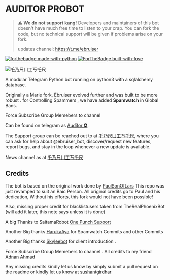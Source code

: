 # AUDITOR PROBOT

> **:warning: We do not support kang!** Developers and maintainers of this bot doesn't have much free time to listen to your crap.
> You can fork the code, but no technical support will be given if problems arise on your fork.
> 
> updates channel: <https://t.me/ebruiser>

[![forthebadge made-with-python](http://ForTheBadge.com/images/badges/made-with-python.svg)](https://www.python.org/)
[![ForTheBadge built-with-love](http://ForTheBadge.com/images/badges/built-with-love.svg)](https://GitHub.com/Naereen/)

![乇乃尺凵工丂乇尺](https://telegra.ph/file/cc52e56bbc02a8c21aadf.png)


A modular Telegram Python bot running on python3 with a sqlalchemy database.

Originally a Marie fork, Ebruiser evolved further and was built to be more robust . for Controlling Spammers , we have added **Spamwatch** in Global Bans.

Force Subscribe Group Memebers to channel 

Can be found on telegram as [Auditor ✪](https://t.me/auditor_ProBot).

The Support group can be reached out to at [乇乃尺凵工丂乇尺](https://t.me/ebruiser), where you can ask for help about @ebruiser_bot, discover/request new features, report bugs, and stay in the loop whenever a new update is available. 

News channel as at [乇乃尺凵工丂乇尺](https://t.me/ebruiser) 


## Credits
The bot is based on the original work done by [PaulSonOfLars](https://github.com/PaulSonOfLars)
This repo was just revamped to suit an Baic Person. All original credits go to Paul and his dedication, Without his efforts, this fork would not have been possible!

Also, missing proper credit for blacklistusers taken from TheRealPhoenixBot (will add it later, this note says unless it is done)

A big Thanks to SaitamaRobot [One Punch Support](https://t.me/OnePunchSupport)

Another Big thanks [HarukaAya](https://https://t.me/HarukaAyaGroup) for Spamwatch Commits and other Commits

Another Big thanks [Skyleebot](https://https://t.me/skyleebot) for client introduction . 

Force Subscribe Group Memebers to channel . All credits to my friend [Adnan Ahmad](https://t.me/viperadnan)

Any missing credits kindly let us know by simply submit a pull request on the readme or kindly let us know at [sushantgirdhar](https://t.me/sushantgirdhar)
